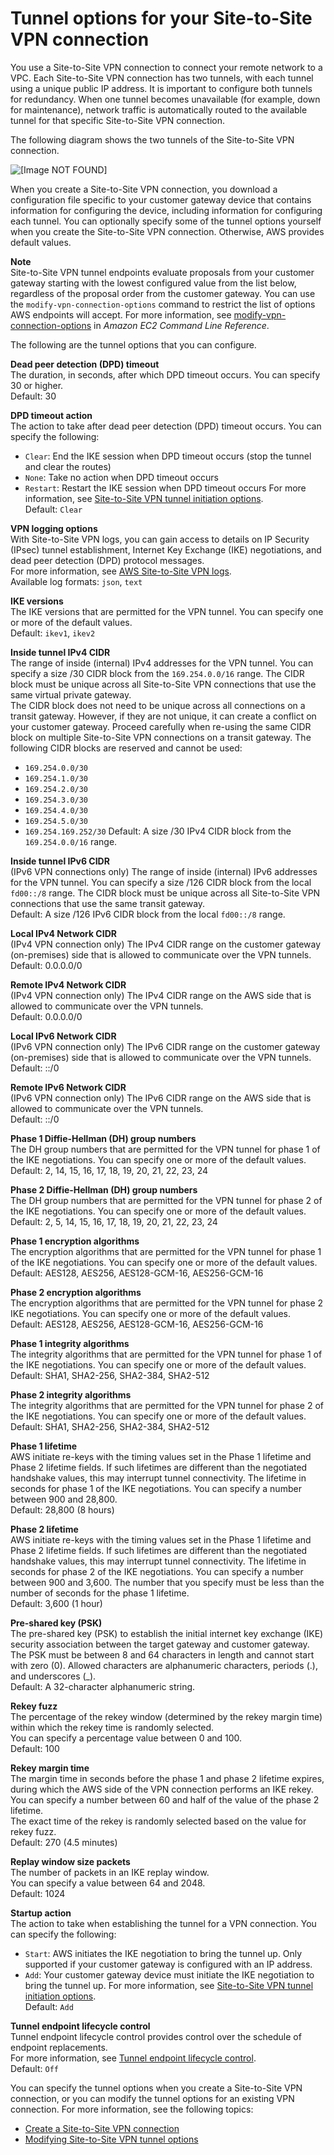 # Tunnel options for your Site\-to\-Site VPN connection<a name="VPNTunnels"></a>

You use a Site\-to\-Site VPN connection to connect your remote network to a VPC\. Each Site\-to\-Site VPN connection has two tunnels, with each tunnel using a unique public IP address\. It is important to configure both tunnels for redundancy\. When one tunnel becomes unavailable \(for example, down for maintenance\), network traffic is automatically routed to the available tunnel for that specific Site\-to\-Site VPN connection\.

The following diagram shows the two tunnels of the Site\-to\-Site VPN connection\.

![\[Image NOT FOUND\]](http://docs.aws.amazon.com/vpn/latest/s2svpn/images/Multiple_VPN_Tunnels_diagram.png)

When you create a Site\-to\-Site VPN connection, you download a configuration file specific to your customer gateway device that contains information for configuring the device, including information for configuring each tunnel\. You can optionally specify some of the tunnel options yourself when you create the Site\-to\-Site VPN connection\. Otherwise, AWS provides default values\.

**Note**  
Site\-to\-Site VPN tunnel endpoints evaluate proposals from your customer gateway starting with the lowest configured value from the list below, regardless of the proposal order from the customer gateway\. You can use the `modify-vpn-connection-options` command to restrict the list of options AWS endpoints will accept\. For more information, see [modify\-vpn\-connection\-options](https://docs.aws.amazon.com/cli/latest/reference/ec2/modify-vpn-connection-options.html) in *Amazon EC2 Command Line Reference*\.

The following are the tunnel options that you can configure\.

**Dead peer detection \(DPD\) timeout**  
The duration, in seconds, after which DPD timeout occurs\. You can specify 30 or higher\.  
Default: 30

**DPD timeout action**  
The action to take after dead peer detection \(DPD\) timeout occurs\. You can specify the following:  
+ `Clear`: End the IKE session when DPD timeout occurs \(stop the tunnel and clear the routes\)
+ `None`: Take no action when DPD timeout occurs
+ `Restart`: Restart the IKE session when DPD timeout occurs
For more information, see [Site\-to\-Site VPN tunnel initiation options](initiate-vpn-tunnels.md)\.  
Default: `Clear`

**VPN logging options**  
With Site\-to\-Site VPN logs, you can gain access to details on IP Security \(IPsec\) tunnel establishment, Internet Key Exchange \(IKE\) negotiations, and dead peer detection \(DPD\) protocol messages\.  
For more information, see [AWS Site\-to\-Site VPN logs](monitoring-logs.md)\.  
Available log formats: `json`, `text`

**IKE versions**  
The IKE versions that are permitted for the VPN tunnel\. You can specify one or more of the default values\.  
Default: `ikev1`, `ikev2`

**Inside tunnel IPv4 CIDR**  
The range of inside \(internal\) IPv4 addresses for the VPN tunnel\. You can specify a size /30 CIDR block from the `169.254.0.0/16` range\. The CIDR block must be unique across all Site\-to\-Site VPN connections that use the same virtual private gateway\.  
The CIDR block does not need to be unique across all connections on a transit gateway\. However, if they are not unique, it can create a conflict on your customer gateway\. Proceed carefully when re\-using the same CIDR block on multiple Site\-to\-Site VPN connections on a transit gateway\.
The following CIDR blocks are reserved and cannot be used:   
+ `169.254.0.0/30`
+ `169.254.1.0/30`
+ `169.254.2.0/30`
+ `169.254.3.0/30`
+ `169.254.4.0/30`
+ `169.254.5.0/30`
+ `169.254.169.252/30`
Default: A size /30 IPv4 CIDR block from the `169.254.0.0/16` range\.

**Inside tunnel IPv6 CIDR**  
\(IPv6 VPN connections only\) The range of inside \(internal\) IPv6 addresses for the VPN tunnel\. You can specify a size /126 CIDR block from the local `fd00::/8` range\. The CIDR block must be unique across all Site\-to\-Site VPN connections that use the same transit gateway\.  
Default: A size /126 IPv6 CIDR block from the local `fd00::/8` range\.

**Local IPv4 Network CIDR**  
\(IPv4 VPN connection only\) The IPv4 CIDR range on the customer gateway \(on\-premises\) side that is allowed to communicate over the VPN tunnels\.  
Default: 0\.0\.0\.0/0

**Remote IPv4 Network CIDR**  
\(IPv4 VPN connection only\) The IPv4 CIDR range on the AWS side that is allowed to communicate over the VPN tunnels\.   
Default: 0\.0\.0\.0/0

**Local IPv6 Network CIDR**  
\(IPv6 VPN connection only\) The IPv6 CIDR range on the customer gateway \(on\-premises\) side that is allowed to communicate over the VPN tunnels\.  
Default: ::/0

**Remote IPv6 Network CIDR**  
\(IPv6 VPN connection only\) The IPv6 CIDR range on the AWS side that is allowed to communicate over the VPN tunnels\.   
Default: ::/0

**Phase 1 Diffie\-Hellman \(DH\) group numbers**  
The DH group numbers that are permitted for the VPN tunnel for phase 1 of the IKE negotiations\. You can specify one or more of the default values\.  
Default: 2, 14, 15, 16, 17, 18, 19, 20, 21, 22, 23, 24

**Phase 2 Diffie\-Hellman \(DH\) group numbers**  
The DH group numbers that are permitted for the VPN tunnel for phase 2 of the IKE negotiations\. You can specify one or more of the default values\.  
Default: 2, 5, 14, 15, 16, 17, 18, 19, 20, 21, 22, 23, 24

**Phase 1 encryption algorithms**  
The encryption algorithms that are permitted for the VPN tunnel for phase 1 of the IKE negotiations\. You can specify one or more of the default values\.  
Default: AES128, AES256, AES128\-GCM\-16, AES256\-GCM\-16

**Phase 2 encryption algorithms**  
The encryption algorithms that are permitted for the VPN tunnel for phase 2 IKE negotiations\. You can specify one or more of the default values\.  
Default: AES128, AES256, AES128\-GCM\-16, AES256\-GCM\-16

**Phase 1 integrity algorithms**  
The integrity algorithms that are permitted for the VPN tunnel for phase 1 of the IKE negotiations\. You can specify one or more of the default values\.  
Default: SHA1, SHA2\-256, SHA2\-384, SHA2\-512

**Phase 2 integrity algorithms**  
The integrity algorithms that are permitted for the VPN tunnel for phase 2 of the IKE negotiations\. You can specify one or more of the default values\.  
Default: SHA1, SHA2\-256, SHA2\-384, SHA2\-512

**Phase 1 lifetime**  
AWS initiate re\-keys with the timing values set in the Phase 1 lifetime and Phase 2 lifetime fields\. If such lifetimes are different than the negotiated handshake values, this may interrupt tunnel connectivity\.
The lifetime in seconds for phase 1 of the IKE negotiations\. You can specify a number between 900 and 28,800\.  
Default: 28,800 \(8 hours\)

**Phase 2 lifetime**  
AWS initiate re\-keys with the timing values set in the Phase 1 lifetime and Phase 2 lifetime fields\. If such lifetimes are different than the negotiated handshake values, this may interrupt tunnel connectivity\.
The lifetime in seconds for phase 2 of the IKE negotiations\. You can specify a number between 900 and 3,600\. The number that you specify must be less than the number of seconds for the phase 1 lifetime\.  
Default: 3,600 \(1 hour\)

**Pre\-shared key \(PSK\)**  
The pre\-shared key \(PSK\) to establish the initial internet key exchange \(IKE\) security association between the target gateway and customer gateway\.   
The PSK must be between 8 and 64 characters in length and cannot start with zero \(0\)\. Allowed characters are alphanumeric characters, periods \(\.\), and underscores \(\_\)\.  
Default: A 32\-character alphanumeric string\.

**Rekey fuzz**  
The percentage of the rekey window \(determined by the rekey margin time\) within which the rekey time is randomly selected\.   
You can specify a percentage value between 0 and 100\.  
Default: 100

**Rekey margin time**  
The margin time in seconds before the phase 1 and phase 2 lifetime expires, during which the AWS side of the VPN connection performs an IKE rekey\.   
You can specify a number between 60 and half of the value of the phase 2 lifetime\.  
The exact time of the rekey is randomly selected based on the value for rekey fuzz\.  
Default: 270 \(4\.5 minutes\)

**Replay window size packets**  
The number of packets in an IKE replay window\.   
You can specify a value between 64 and 2048\.  
Default: 1024

**Startup action**  
The action to take when establishing the tunnel for a VPN connection\. You can specify the following:   
+ `Start`: AWS initiates the IKE negotiation to bring the tunnel up\. Only supported if your customer gateway is configured with an IP address\.
+ `Add`: Your customer gateway device must initiate the IKE negotiation to bring the tunnel up\.
For more information, see [Site\-to\-Site VPN tunnel initiation options](initiate-vpn-tunnels.md)\.  
Default: `Add`

**Tunnel endpoint lifecycle control**  
Tunnel endpoint lifecycle control provides control over the schedule of endpoint replacements\.  
For more information, see [Tunnel endpoint lifecycle control](tunnel-endpoint-lifecycle.md)\.  
Default: `Off`

You can specify the tunnel options when you create a Site\-to\-Site VPN connection, or you can modify the tunnel options for an existing VPN connection\. For more information, see the following topics:
+ [Create a Site\-to\-Site VPN connection](SetUpVPNConnections.md#vpn-create-vpn-connection)
+ [Modifying Site\-to\-Site VPN tunnel options](modify-vpn-tunnel-options.md)